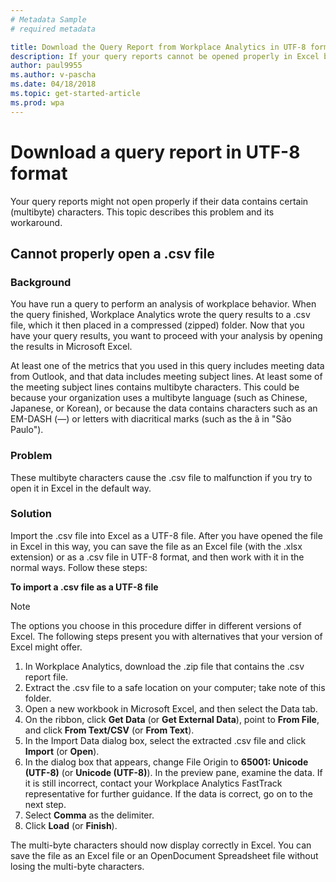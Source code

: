 ```yaml
---
# Metadata Sample
# required metadata

title: Download the Query Report from Workplace Analytics in UTF-8 format
description: If your query reports cannot be opened properly in Excel because they contain multibyte characters, follow these steps to work around the problem.   
author: paul9955
ms.author: v-pascha
ms.date: 04/18/2018
ms.topic: get-started-article
ms.prod: wpa
---
```


# Download a query report in UTF-8 format 

Your query reports might not open properly if their data contains certain (multibyte) characters. This topic describes this problem and its workaround. 

## Cannot properly open a .csv file

### Background

You have run a query to perform an analysis of workplace behavior. When the query finished, Workplace Analytics wrote the query results to a .csv file, which it then placed in a compressed (zipped) folder. Now that you have your query results, you want to proceed with your analysis by opening the results in Microsoft Excel. 

At least one of the metrics that you used in this query includes meeting data from Outlook, and that data includes meeting subject lines. At least some of the meeting subject lines contains multibyte characters. This could be because your organization uses a multibyte language (such as Chinese, Japanese, or Korean), or because the data contains characters such as an EM-DASH (—) or letters with diacritical marks (such as the ã in "São Paulo"). 

### Problem
These multibyte characters cause the .csv file to malfunction if you try to open it in Excel in the default way. 

### Solution
Import the .csv file into Excel as a UTF-8 file. After you have opened the file in Excel in this way, you can save the file as an Excel file (with the .xlsx extension) or as a .csv file in UTF-8 format, and then work with it in the normal ways. Follow these steps:

**To import a .csv file as a UTF-8 file** 

> [!Note] 
> The options you choose in this procedure differ in different versions of Excel. The following steps present you with alternatives that your version of Excel might offer.  

1. In Workplace Analytics, download the .zip file that contains the .csv report file. 
2. Extract the .csv file to a safe location on your computer; take note of this folder.
3. Open a new workbook in Microsoft Excel, and then select the Data tab.
4. On the ribbon, click **Get Data** (or **Get External Data**), point to **From File**, and click **From Text/CSV** (or **From Text**).
5. In the Import Data dialog box, select the extracted .csv file and click **Import** (or **Open**). 
6. In the dialog box that appears, change File Origin to **65001: Unicode (UTF-8)** (or **Unicode (UTF-8)**). In the preview pane, examine the data. If it is still incorrect, contact your Workplace Analytics FastTrack representative for further guidance. If the data is correct, go on to the next step. 
7. Select **Comma** as the delimiter. 
8. Click **Load** (or **Finish**).

The multi-byte characters should now display correctly in Excel. You can save the file as an Excel file or an OpenDocument Spreadsheet file without losing the multi-byte characters.

